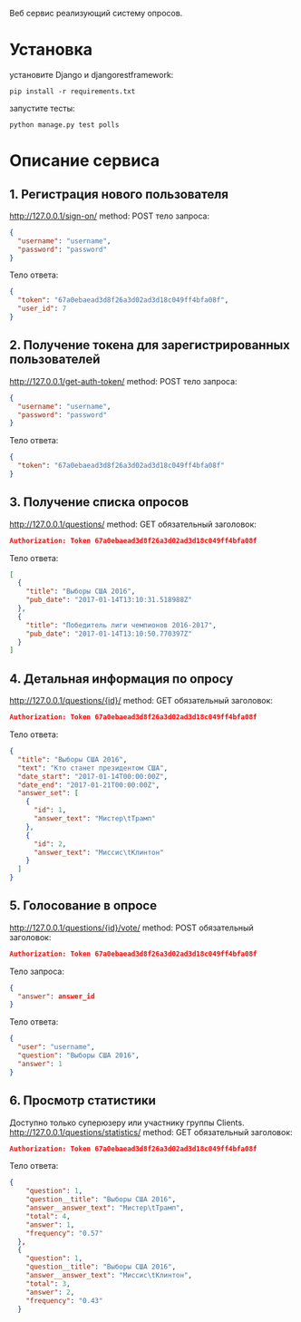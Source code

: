 Веб сервис реализующий систему опросов.

# Установка

установите Django и djangorestframework:
```
pip install -r requirements.txt
```
запустите тесты:
```
python manage.py test polls
```


# Описание сервиса

## 1. Регистрация нового пользователя
http://127.0.0.1/sign-on/ method: POST
тело запроса:
```json
{
  "username": "username",
  "password": "password"
}
```
Тело ответа:
```json
{
  "token": "67a0ebaead3d8f26a3d02ad3d18c049ff4bfa08f",
  "user_id": 7
}
```

## 2. Получение токена для зарегистрированных пользователей
http://127.0.0.1/get-auth-token/ method: POST
тело запроса:
```json
{
  "username": "username",
  "password": "password"
}
```
Тело ответа:
```json
{
  "token": "67a0ebaead3d8f26a3d02ad3d18c049ff4bfa08f"
}
```
## 3. Получение списка опросов
http://127.0.0.1/questions/ method: GET
обязательный заголовок:
```json
Authorization: Token 67a0ebaead3d8f26a3d02ad3d18c049ff4bfa08f
```
Тело ответа:
```json
[
  {
    "title": "Выборы США 2016",
    "pub_date": "2017-01-14T13:10:31.518988Z"
  },
  {
    "title": "Победитель лиги чемпионов 2016-2017",
    "pub_date": "2017-01-14T13:10:50.770397Z"
  }
]
```

## 4. Детальная информация по опросу
http://127.0.0.1/questions/{id}/ method: GET
обязательный заголовок:
```json
Authorization: Token 67a0ebaead3d8f26a3d02ad3d18c049ff4bfa08f
```
Тело ответа:
```json
{
  "title": "Выборы США 2016",
  "text": "Кто станет президентом США",
  "date_start": "2017-01-14T00:00:00Z",
  "date_end": "2017-01-21T00:00:00Z",
  "answer_set": [
    {
      "id": 1,
      "answer_text": "Мистер\tТрамп"
    },
    {
      "id": 2,
      "answer_text": "Миссис\tКлинтон"
    }
  ]
}
```
## 5. Голосование в опросе
http://127.0.0.1/questions/{id}/vote/ method: POST
обязательный заголовок:
```json
Authorization: Token 67a0ebaead3d8f26a3d02ad3d18c049ff4bfa08f
```
Тело запроса:
```json
{
  "answer": answer_id
}
```

Тело ответа:
```json
{
  "user": "username",
  "question": "Выборы США 2016",
  "answer": 1
}
```
## 6. Просмотр статистики
Доступно только суперюзеру или участнику группы Clients.
http://127.0.0.1/questions/statistics/ method: GET
обязательный заголовок:
```json
Authorization: Token 67a0ebaead3d8f26a3d02ad3d18c049ff4bfa08f
```

Тело ответа:
```json
{
    "question": 1,
    "question__title": "Выборы США 2016",
    "answer__answer_text": "Мистер\tТрамп",
    "total": 4,
    "answer": 1,
    "frequency": "0.57"
  },
  {
    "question": 1,
    "question__title": "Выборы США 2016",
    "answer__answer_text": "Миссис\tКлинтон",
    "total": 3,
    "answer": 2,
    "frequency": "0.43"
  }
```
